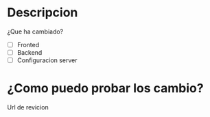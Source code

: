 # Descripcion
¿Que ha cambiado?

- [ ] Fronted
- [ ] Backend
- [ ] Configuracion server

# ¿Como puedo probar los cambio?
Url de revicion
